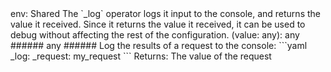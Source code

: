 <TITLE>_log</TITLE>
<METADATA>env: Shared</METADATA>
<DESCRIPTION>The `_log` operator logs it input to the console, and returns the value it received. Since it returns the value it received, it can be used to debug without affecting the rest of the configuration.</DESCRIPTION>
<USAGE>(value: any): any
###### any</USAGE>
<EXAMPLES>###### Log the results of a request to the console:
```yaml
_log:
  _request: my_request
```
Returns: The value of the request</EXAMPLES>
